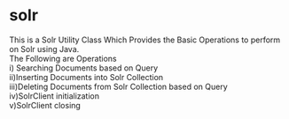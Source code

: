 # solr 
This is a Solr Utility Class Which Provides the Basic Operations to perform on Solr using Java. <br>
 The Following are Operations <br>
    i) Searching Documents based on Query<br>
    ii)Inserting Documents into Solr Collection<br>
    iii)Deleting Documents from Solr Collection based on Query<br>
    iv)SolrClient initialization<br>
    v)SolrClient closing<br>
